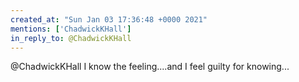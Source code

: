 ```yaml
---
created_at: "Sun Jan 03 17:36:48 +0000 2021"
mentions: ['ChadwickKHall']
in_reply_to: @ChadwickKHall
---
```


@ChadwickKHall I know the feeling....and I feel guilty for knowing...